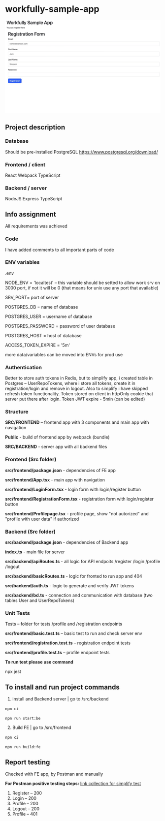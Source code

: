 # workfully-sample-app
![alt text](example.jpg)

## Project description

### Database
Should be pre-installed PostgreSQL
https://www.postgresql.org/download/

### Frontend / client
React Webpack TypeScript

### Backend / server
NodeJS Express TypeScript

## Info assignment
All requirements was achieved

### Code
I have added comments to all important parts of code

### ENV variables
.env 

NODE_ENV = 'localtest' – this variable should be setted to allow work srv on 3000 port, if not it will be 0 (that means for unix use any port that available)

SRV_PORT= port of server

POSTGRES_DB = name of database

POSTGRES_USER = username of database

POSTGRES_PASSWORD = password of user database

POSTGRES_HOST = host of database

ACCESS_TOKEN_EXPIRE = '5m' 

more data/variables can be moved into ENVs for prod use

### Authentication
Better to store auth tokens in Redis, but to simplify app, i created table in Postgres – UserRepoTokens, where i store all tokens, create it in registration/login and remove in logout. Also to simplify i have skipped refresh token functionality. 
Token stored on client in httpOnly cookie that server put there after login. 
Token JWT expire - 5min (can be edited)

### Structure
 **SRC/FRONTEND** – frontend app with 3 components and main app with navigation

 **Public** - build of frontend app by webpack (bundle)

 **SRC/BACKEND** - server app with all backend files

  ### Frontend (Src folder)
**src/frontend/package.json** - dependencies of FE app

**src/frontend/App.tsx** - main app with navigation

**src/frontend/LoginForm.tsx** - login form with login/register button

**src/frontend/RegistrationForm.tsx** - registration form with login/register button

**src/frontend/Profilepage.tsx** - profile page, show "not autorized" and "profile with user data" if authorized

 ### Backend (Src folder)

 **src/backend/package.json** - dependencies of Backend app

 **index.ts** - main file for server

 **src/backend/apiRoutes.ts** - all logic for API endpoits /register /login /profile /logout

 **src/backend/basicRoutes.ts** - logic for fronted to run app and 404

 **src/backend/auth.ts** - logic to generate and verify JWT tokens

 **src/backend/bd.ts** - connection and communication with database (two tables User and UserRepoTokens)

 ### Unit Tests

 Tests – folder for tests /profile and /registration endpoints

  **src/frontend/basic.test.ts** – basic test to run and check server env

  **src/frontend/registration.test.ts** – registration endpoint tests

  **src/frontend/profile.test.ts** – profile endpoint tests

 **To run test please use command**

 npx jest
 
## To install and run project commands

1. install and Backend server | go to /src/backend
   
```npm ci```

```npm run start:be```  

2. Build FE | go to /src/frontend
   
```npm ci```

```npm run build:fe```  

## Report testing
Checked with FE app, by Postman and manually

**For Postman positive testing steps:**
[link collection for simplify test](https://elements.getpostman.com/redirect?entityId=6166489-2997a2c3-d4ab-4787-bc4e-f78c4ca3fa4a&entityType=collection)

1) Register – 200
2) Login – 200
3) Profile – 200
4) Logout – 200
5) Profile – 401
